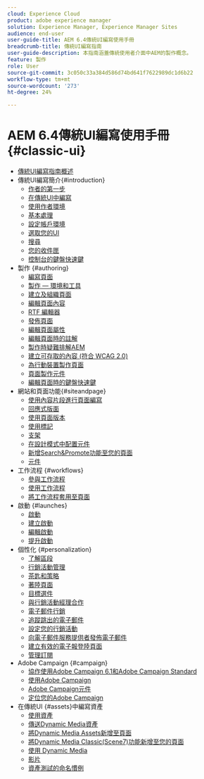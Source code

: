 ```yaml
---
cloud: Experience Cloud
product: adobe experience manager
solution: Experience Manager, Experience Manager Sites
audience: end-user
user-guide-title: AEM 6.4傳統UI編寫使用手冊
breadcrumb-title: 傳統UI編寫指南
user-guide-description: 本指南涵蓋傳統使用者介面中AEM的製作概念。
feature: 製作
role: User
source-git-commit: 3c050c33a384d586d74bd641f7622989dc1d6b22
workflow-type: tm+mt
source-wordcount: '273'
ht-degree: 24%

---
```



# AEM 6.4傳統UI編寫使用手冊 {#classic-ui}

+ [傳統UI編寫指南概述](home.md)
+ 傳統UI編寫簡介{#introduction}
   + [作者的第一步](classic-page-author-first-steps.md)
   + [在傳統UI中編寫](classicui.md)
   + [使用作者環境](author-env.md)
   + [基本處理](author-env-basic-handling.md)
   + [設定帳戶環境](author-env-user-props.md)
   + [選取您的UI](author-env-select-ui.md)
   + [搜尋](author-env-search.md)
   + [您的收件匣](author-env-inbox.md)
   + [控制台的鍵盤快速鍵](author-env-keyboard-shortcuts.md)
+ 製作 {#authoring}
   + [編寫頁面](classic-page-author.md)
   + [製作 — 環境和工具](classic-page-author-env-tools.md)
   + [建立及組織頁面](classic-page-author-manage-pages.md)
   + [編輯頁面內容](classic-page-author-edit-content.md)
   + [RTF 編輯器](classic-page-author-rich-text-editor.md)
   + [發佈頁面](classic-page-author-publish-pages.md)
   + [編輯頁面屬性](classic-page-author-edit-page-properties.md)
   + [編輯頁面時的註解](classic-page-author-annotations.md)
   + [製作時疑難排解AEM](classic-page-author-troubleshooting.md)
   + [建立可存取的內容 (符合 WCAG 2.0)](classic-page-author-accessible-content.md)
   + [為行動裝置製作頁面](classic-feature-mobile.md)
   + [頁面製作元件](classic-page-author-edit-mode.md)
   + [編輯頁面時的鍵盤快速鍵](classic-page-author-keyboard-shortcuts.md)
+ 網站和頁面功能{#siteandpage}
   + [使用內容片段進行頁面編寫](classic-page-author-content-fragments.md)
   + [回應式版面](classic-page-author-responsive-layout.md)
   + [使用頁面版本](classic-page-author-work-with-versions.md)
   + [使用標記](classic-feature-tags.md)
   + [支架](classic-feature-scaffolding.md)
   + [在設計模式中配置元件](classic-page-author-design-mode.md)
   + [新增Search&amp;Promote功能至您的頁面](classic-feature-search-promote.md)
   + [元件](classic-page-author-default-components.md)
+ 工作流程 {#workflows}
   + [參與工作流程](classic-workflows-participating.md)
   + [使用工作流程](classic-workflows.md)
   + [將工作流程套用至頁面](classic-workflows-applying.md)
+ 啟動 {#launches}
   + [啟動](classic-launches.md)
   + [建立啟動 ](classic-launches-creating.md)
   + [編輯啟動](classic-launches-editing.md)
   + [提升啟動](classic-launches-promoting.md)
+ 個性化 {#personalization}
   + [了解區段](classic-personalization-campaigns-segmentation.md)
   + [行銷活動管理](classic-personalization-campaigns.md)
   + [茶匙和策略](classic-personalization-campaigns-teasers-strategy.md)
   + [著陸頁面](classic-personalization-campaigns-landingpage.md)
   + [目標選件](classic-personalization-campaigns-target-offers.md)
   + [與行銷活動經理合作](classic-personalization-campaigns-mktg-manager.md)
   + [電子郵件行銷](classic-personalization-campaigns-email.md)
   + [追蹤跳出的電子郵件](classic-personalization-campaigns-email-tracking-bounces.md)
   + [設定您的行銷活動](classic-personalization-campaigns-setting-up-your.md)
   + [向電子郵件服務提供者發佈電子郵件](classic-personalization-campaigns-email-newsletters.md)
   + [建立有效的電子報登陸頁面](classic-personalization-campaigns-email-landingpage.md)
   + [管理訂閱](classic-personalization-campaigns-email-subscriptions.md)
+ Adobe Campaign {#campaign}
   + [協作使用Adobe Campaign 6.1和Adobe Campaign Standard](classic-personalization-ac-campaign.md)
   + [使用Adobe Campaign](classic-personalization-ac.md)
   + [Adobe Campaign元件](classic-personalization-ac-components.md)
   + [定位您的Adobe Campaign](classic-personalization-ac-target.md)
+ 在傳統UI {#assets}中編寫資產
   + [使用資產](classicui-assets.md)
   + [傳送Dynamic Media資產](dynamic-media-assets-delivering.md)
   + [將Dynamic Media Assets新增至頁面](dynamic-media-assets-adding-to-page.md)
   + [將Dynamic Media Classic(Scene7)功能新增至您的頁面](manage-assets-classic-s7.md)
   + [使用 Dynamic Media](dynamic-media-assets.md)
   + [影片](manage-assets-classic-s7-video.md)
   + [資產測試的命名慣例](asset-naming-conventions.md)